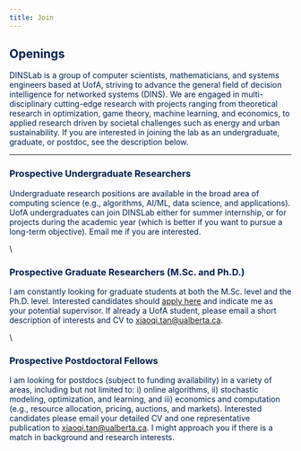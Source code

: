 ```yaml
---
title: Join
---
```


<span style="color:#00204e">


## <span style="color:#00204e"> Openings </span> 

DINSLab is a group of computer scientists, mathematicians, and systems engineers based at UofA, striving to advance the general field of decision intelligence for networked systems (DINS).  We are engaged in multi-disciplinary cutting-edge research with projects ranging from theoretical research in  optimization, game theory, machine learning, and economics, to applied research driven by societal challenges such as energy and urban sustainability.  If you are interested in joining the lab as an undergraduate, graduate, or postdoc, see the description below. 

---

### <span style="color:#00204e"> Prospective Undergraduate Researchers </span> 
>
Undergraduate research positions are available in the broad area of computing science (e.g., algorithms, AI/ML, data science, and applications). UofA undergraduates can join DINSLab either for summer internship, or for projects during the academic year (which is better if you want to pursue a long-term objective). Email me if you are interested.

\


### <span style="color:#00204e"> Prospective Graduate Researchers (M.Sc. and Ph.D.) </span> 
>
I am constantly looking for graduate students at both the M.Sc. level and the Ph.D. level. Interested candidates should [apply here](https://www.ualberta.ca/computing-science/graduate-studies/programs-and-admissions/index.html) and indicate me as your potential supervisor. If already a UofA student, please email a short description of interests and CV to xiaoqi.tan@ualberta.ca. 

\


### <span style="color:#00204e"> Prospective Postdoctoral Fellows </span>
>
I am looking for postdocs (subject to funding availability) in a variety of areas, including but not limited to: i) online algorithms, ii) stochastic modeling, optimization, and learning, and iii) economics and computation (e.g., resource allocation, pricing, auctions, and markets). Interested candidates please email your detailed CV and one representative publication to xiaoqi.tan@ualberta.ca. I might approach you if there is a match in background and research interests. 
